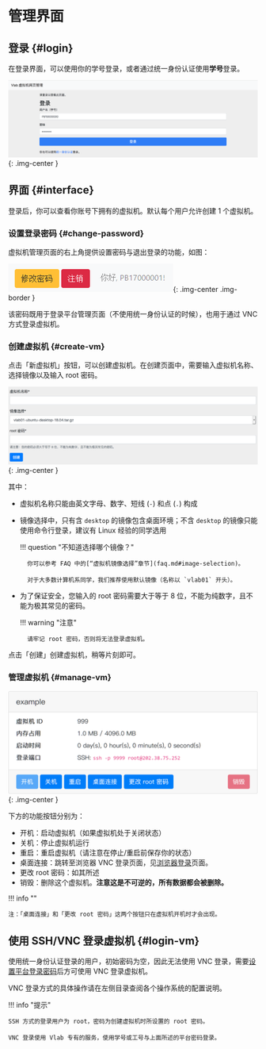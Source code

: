 # 管理界面

## 登录 {#login}

在登录界面，可以使用你的学号登录，或者通过统一身份认证使用**学号**登录。

![login](../images/1.png){: .img-center }

## 界面 {#interface}

登录后，你可以查看你账号下拥有的虚拟机。默认每个用户允许创建 1 个虚拟机。

### 设置登录密码 {#change-password}

虚拟机管理页面的右上角提供设置密码与退出登录的功能，如图：

![Toolbar](../images/web-settings.png){: .img-center .img-border }

该密码既用于登录平台管理页面（不使用统一身份认证的时候），也用于通过 VNC 方式登录虚拟机。

### 创建虚拟机 {#create-vm}

点击「新虚拟机」按钮，可以创建虚拟机。在创建页面中，需要输入虚拟机名称、选择镜像以及输入 root 密码。

![create](../images/vm-create.png){: .img-center }

其中：

- 虚拟机名称只能由英文字母、数字、短线 (`-`) 和点 (`.`) 构成
- 镜像选择中，只有含 `desktop` 的镜像包含桌面环境；不含 `desktop` 的镜像只能使用命令行登录，建议有 Linux 经验的同学选用

    !!! question "不知道选择哪个镜像？"

        你可以参考 FAQ 中的[“虚拟机镜像选择”章节](faq.md#image-selection)。

        对于大多数计算机系同学，我们推荐使用默认镜像（名称以 `vlab01` 开头）。

- 为了保证安全，您输入的 root 密码需要大于等于 8 位，不能为纯数字，且不能为极其常见的密码。

    !!! warning "注意"

        请牢记 root 密码，否则将无法登录虚拟机。

点击「创建」创建虚拟机，稍等片刻即可。

### 管理虚拟机 {#manage-vm}

![vms](../images/2.png){: .img-center }

下方的功能按钮分别为：

- 开机：启动虚拟机（如果虚拟机处于关闭状态）
- 关机：停止虚拟机运行
- 重启：重启虚拟机（请注意在停止/重启前保存你的状态）
- 桌面连接：跳转至浏览器 VNC 登录页面，见[浏览器登录](login-browser.md)页面。
- 更改 root 密码：如其所述
- 销毁：删除这个虚拟机。**注意这是不可逆的，所有数据都会被删除。**

!!! info ""

    注：「桌面连接」和「更改 root 密码」这两个按钮只在虚拟机开机时才会出现。

## 使用 SSH/VNC 登录虚拟机 {#login-vm}

使用统一身份认证登录的用户，初始密码为空，因此无法使用 VNC 登录，需要[设置平台登录密码](#change-password)后方可使用 VNC 登录虚拟机。

VNC 登录方式的具体操作请在左侧目录查阅各个操作系统的配置说明。

!!! info "提示"

    SSH 方式的登录用户为 root，密码为创建虚拟机时所设置的 root 密码。

    VNC 登录使用 Vlab 专有的服务，使用学号或工号与上面所述的平台密码登录。
